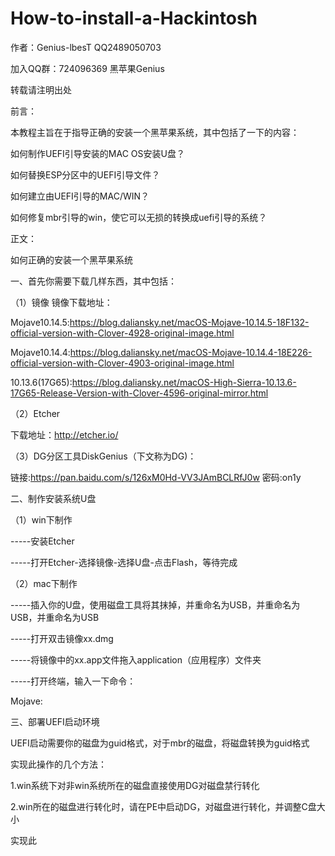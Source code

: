 # How-to-install-a-Hackintosh

作者：Genius-lbesT QQ2489050703

加入QQ群：724096369 黑苹果Genius

转载请注明出处

前言：

本教程主旨在于指导正确的安装一个黑苹果系统，其中包括了一下的内容：

如何制作UEFI引导安装的MAC OS安装U盘？

如何替换ESP分区中的UEFI引导文件？

如何建立由UEFI引导的MAC/WIN？

如何修复mbr引导的win，使它可以无损的转换成uefi引导的系统？

正文：

如何正确的安装一个黑苹果系统

一、首先你需要下载几样东西，其中包括：

（1）镜像
镜像下载地址：

Mojave10.14.5:https://blog.daliansky.net/macOS-Mojave-10.14.5-18F132-official-version-with-Clover-4928-original-image.html

Mojave10.14.4:https://blog.daliansky.net/macOS-Mojave-10.14.4-18E226-official-version-with-Clover-4903-original-image.html

10.13.6(17G65):https://blog.daliansky.net/macOS-High-Sierra-10.13.6-17G65-Release-Version-with-Clover-4596-original-mirror.html

（2）Etcher

下载地址：http://etcher.io/

（3）DG分区工具DiskGenius（下文称为DG)：

链接:https://pan.baidu.com/s/126xM0Hd-VV3JAmBCLRfJ0w  密码:on1y

二、制作安装系统U盘

（1）win下制作

-----安装Etcher

-----打开Etcher-选择镜像-选择U盘-点击Flash，等待完成

（2）mac下制作

-----插入你的U盘，使用磁盘工具将其抹掉，并重命名为USB，并重命名为USB，并重命名为USB

-----打开双击镜像xx.dmg

-----将镜像中的xx.app文件拖入application（应用程序）文件夹

-----打开终端，输入一下命令：

Mojave:



三、部署UEFI启动环境

UEFI启动需要你的磁盘为guid格式，对于mbr的磁盘，将磁盘转换为guid格式

实现此操作的几个方法：

1.win系统下对非win系统所在的磁盘直接使用DG对磁盘禁行转化

2.win所在的磁盘进行转化时，请在PE中启动DG，对磁盘进行转化，并调整C盘大小

实现此
